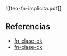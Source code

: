 ![[teo-fn-implicita.pdf]]

## Referencias
- [fn-clase-ck](./fn-clase-ck.md)
- [fn-clase-ck](./fn-clase-ck.md)

